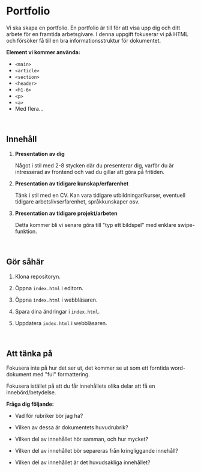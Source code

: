 # Portfolio

Vi ska skapa en portfolio. En portfolio är till för att visa upp dig och ditt arbete för en framtida arbetsgivare. I denna uppgift fokuserar vi på HTML och försöker få till en bra informationsstruktur för dokumentet.

**Element vi kommer använda:**

- `<main>`
- `<article>`
- `<section>`
- `<header>`
- `<h1-6>`
- `<p>`
- `<a>`
- Med flera...

<br>

## Innehåll

1. **Presentation av dig**

    Något i stil med 2-8 stycken där du presenterar dig, varför du är intresserad av frontend och vad du gillar att göra på fritiden.

1. **Presentation av tidigare kunskap/erfarenhet**

    Tänk i stil med en CV. Kan vara tidigare utbildningar/kurser, eventuell tidigare arbetslivserfarenhet, språkkunskaper osv.

1. **Presentation av tidigare projekt/arbeten**

    Detta kommer bli vi senare göra till "typ ett bildspel" med enklare swipe-funktion.

<br>

## Gör såhär

1. Klona repositoryn.

1. Öppna `index.html` i editorn.

1. Öppna `index.html` i webbläsaren.

1. Spara dina ändringar i `index.html`.

1. Uppdatera `index.html` i webbläsaren.

<br>

## Att tänka på

Fokusera inte på hur det ser ut, det kommer se ut som ett forntida word-dokument med "ful" formattering.

Fokusera istället på att du får innehållets olika delar att få en innebörd/betydelse.

**Fråga dig följande:**

* Vad för rubriker bör jag ha?

* Vilken av dessa är dokumentets huvudrubrik?

* Vilken del av innehållet hör samman, och hur mycket?

* Vilken del av innehållet bör separeras från kringliggande innehåll?

* Vilken del av innehållet är det huvudsakliga innehållet?
